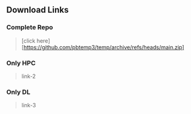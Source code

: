 ## Download Links

### Complete Repo
> [click here][https://github.com/pbtemp3/temp/archive/refs/heads/main.zip]

### Only HPC
> link-2

### Only DL
> link-3
